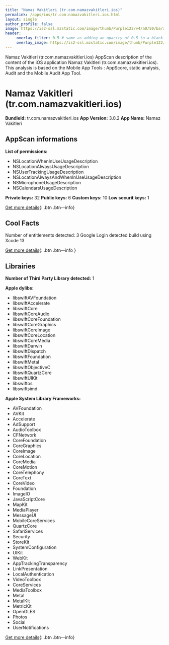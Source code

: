 ```yaml
---
title: "Namaz Vakitleri (tr.com.namazvakitleri.ios)"
permalink: /apps/ios/tr.com.namazvakitleri.ios.html
layout: single
author_profile: false
image: https://is2-ssl.mzstatic.com/image/thumb/Purple122/v4/a0/50/ba/a050ba2f-d51f-c5e5-9220-2828f1bfb4d8/AppIcon-0-0-1x_U007emarketing-0-0-0-7-0-0-sRGB-0-0-0-GLES2_U002c0-512MB-85-220-0-0.png/512x512bb.jpg
header: 
     overlay_filter: 0.5 # same as adding an opacity of 0.5 to a black background
     overlay_image: https://is2-ssl.mzstatic.com/image/thumb/Purple122/v4/a0/50/ba/a050ba2f-d51f-c5e5-9220-2828f1bfb4d8/AppIcon-0-0-1x_U007emarketing-0-0-0-7-0-0-sRGB-0-0-0-GLES2_U002c0-512MB-85-220-0-0.png/512x512bb.jpg
---
```

Namaz Vakitleri (tr.com.namazvakitleri.ios) AppScan description of the content of the iOS application Namaz Vakitleri (tr.com.namazvakitleri.ios). This analysis is based on the Mobile App Tools : AppScore, static analysis, Audit and the Mobile Audit App Tool.

# Namaz Vakitleri (tr.com.namazvakitleri.ios)

**BundleId:** tr.com.namazvakitleri.ios
**App Version:** 3.0.2
**App Name:** Namaz Vakitleri


## AppScan informations 

**List of permissions:** 
- NSLocationWhenInUseUsageDescription
- NSLocationAlwaysUsageDescription
- NSUserTrackingUsageDescription
- NSLocationAlwaysAndWhenInUseUsageDescription
- NSMicrophoneUsageDescription
- NSCalendarsUsageDescription
  
  
**Private keys:** 32
**Public keys:** 6
**Custom keys:** 10
**Low securit keys:** 1
  
[Get more details](/pricing.html){: .btn .btn--info}

## Cool Facts

Number of entitlements detected: 3
Google Login detected
build using Xcode 13
  
[Get more details](/pricing.html){: .btn .btn--info }

## Librairies 
**Number of Third Party Library detected:** 1


**Apple dylibs:**
- libswiftAVFoundation
- libswiftAccelerate
- libswiftCore
- libswiftCoreAudio
- libswiftCoreFoundation
- libswiftCoreGraphics
- libswiftCoreImage
- libswiftCoreLocation
- libswiftCoreMedia
- libswiftDarwin
- libswiftDispatch
- libswiftFoundation
- libswiftMetal
- libswiftObjectiveC
- libswiftQuartzCore
- libswiftUIKit
- libswiftos
- libswiftsimd


**Apple System Library Frameworks:**
- AVFoundation
- AVKit
- Accelerate
- AdSupport
- AudioToolbox
- CFNetwork
- CoreFoundation
- CoreGraphics
- CoreImage
- CoreLocation
- CoreMedia
- CoreMotion
- CoreTelephony
- CoreText
- CoreVideo
- Foundation
- ImageIO
- JavaScriptCore
- MapKit
- MediaPlayer
- MessageUI
- MobileCoreServices
- QuartzCore
- SafariServices
- Security
- StoreKit
- SystemConfiguration
- UIKit
- WebKit
- AppTrackingTransparency
- LinkPresentation
- LocalAuthentication
- VideoToolbox
- CoreServices
- MediaToolbox
- Metal
- MetalKit
- MetricKit
- OpenGLES
- Photos
- Social
- UserNotifications


  
[Get more details](/pricing.html){: .btn .btn--info}

